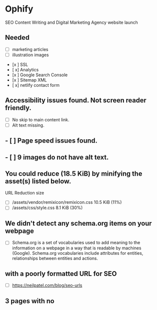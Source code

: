 # Ophify
SEO Content Writing and Digital Marketing Agency website launch


## Needed
- [ ] marketing articles
- [ ] illustration images
- [x ] SSL
- [ x] Analytics
- [x ] Google Search Console
- [x ] Sitemap XML
- [ x] netlify contact form

## Accessibility issues found. Not screen reader friendly.
- [ ] No skip to main content link.
- [ ] Alt text missing.

## - [ ] Page speed issues found.
## - [ ] 9 images do not have alt text.

## You could reduce (18.5 KiB) by minifying the asset(s) listed below.
URL 	Reduction size
- [ ]  /assets/vendor/remixicon/remixicon.css 	10.5 KiB (11%)
- [ ]  /assets/css/style.css 	8.1 KiB (30%)
 
## We didn't detect any schema.org items on your webpage
- [ ] Schema.org is a set of vocabularies used to add meaning to the information on a webpage in a way that is readable by machines (Google). Schema.org vocabularies include attributes for entities, relationships between entities and actions.

## with a poorly formatted URL for SEO
- [ ] https://neilpatel.com/blog/seo-urls

## 3 pages with no <title> tag
- [ ] https://neilpatel.com/blog/title-tags-seo/

## Submit site to Search Engines
- [ ] https://www.ionos.com/digitalguide/websites/website-creation/registering-a-website-submitting-urls-to-google/


